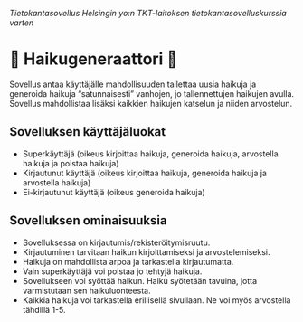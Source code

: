 
<i>Tietokantasovellus Helsingin yo:n TKT-laitoksen tietokantasovelluskurssia varten</i>

# :penguin: <b>Haikugeneraattori</b> :penguin:

Sovellus antaa käyttäjälle mahdollisuuden tallettaa uusia haikuja ja generoida haikuja “satunnaisesti” vanhojen, jo tallennettujen haikujen avulla. Sovellus mahdollistaa lisäksi kaikkien haikujen katselun ja niiden arvostelun. 

## <b> Sovelluksen käyttäjäluokat </b>
- Superkäyttäjä (oikeus kirjoittaa haikuja, generoida haikuja, arvostella haikuja ja poistaa haikuja) 
- Kirjautunut käyttäjä (oikeus kirjoittaa haikuja, generoida haikuja ja arvostella haikuja)
- Ei-kirjautunut käyttäjä (oikeus generoida haikuja)

## <b> Sovelluksen ominaisuuksia </b>
- Sovelluksessa on kirjautumis/rekisteröitymisruutu. 
- Kirjautuminen tarvitaan haikun kirjoittamiseksi ja arvostelemiseksi.
- Haikuja on mahdollista arpoa ja tarkastella kirjautumatta.
- Vain superkäyttäjä voi poistaa jo tehtyjä haikuja.
- Sovellukseen voi syöttää haikun. Haiku syötetään tavuina, jotta varmistutaan sen haikuluonteesta.
- Kaikkia haikuja voi tarkastella erillisellä sivullaan. Ne voi myös arvostella tähdillä 1-5. 
